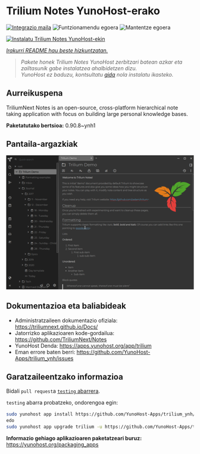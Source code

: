 <!--
Ohart ongi: README hau automatikoki sortu da <https://github.com/YunoHost/apps/tree/master/tools/readme_generator>ri esker
EZ editatu eskuz.
-->

# Trilium Notes YunoHost-erako

[![Integrazio maila](https://dash.yunohost.org/integration/trilium.svg)](https://ci-apps.yunohost.org/ci/apps/trilium/) ![Funtzionamendu egoera](https://ci-apps.yunohost.org/ci/badges/trilium.status.svg) ![Mantentze egoera](https://ci-apps.yunohost.org/ci/badges/trilium.maintain.svg)

[![Instalatu Trilium Notes YunoHost-ekin](https://install-app.yunohost.org/install-with-yunohost.svg)](https://install-app.yunohost.org/?app=trilium)

*[Irakurri README hau beste hizkuntzatan.](./ALL_README.md)*

> *Pakete honek Trilium Notes YunoHost zerbitzari batean azkar eta zailtasunik gabe instalatzea ahalbidetzen dizu.*  
> *YunoHost ez baduzu, kontsultatu [gida](https://yunohost.org/install) nola instalatu ikasteko.*

## Aurreikuspena

TriliumNext Notes is an open-source, cross-platform hierarchical note taking application with focus on building large personal knowledge bases.

**Paketatutako bertsioa:** 0.90.8~ynh1

## Pantaila-argazkiak

![Trilium Notes(r)en pantaila-argazkia](./doc/screenshots/screenshot.png)

## Dokumentazioa eta baliabideak

- Administratzaileen dokumentazio ofiziala: <https://triliumnext.github.io/Docs/>
- Jatorrizko aplikazioaren kode-gordailua: <https://github.com/TriliumNext/Notes>
- YunoHost Denda: <https://apps.yunohost.org/app/trilium>
- Eman errore baten berri: <https://github.com/YunoHost-Apps/trilium_ynh/issues>

## Garatzaileentzako informazioa

Bidali `pull request`a [`testing` abarrera](https://github.com/YunoHost-Apps/trilium_ynh/tree/testing).

`testing` abarra probatzeko, ondorengoa egin:

```bash
sudo yunohost app install https://github.com/YunoHost-Apps/trilium_ynh/tree/testing --debug
edo
sudo yunohost app upgrade trilium -u https://github.com/YunoHost-Apps/trilium_ynh/tree/testing --debug
```

**Informazio gehiago aplikazioaren paketatzeari buruz:** <https://yunohost.org/packaging_apps>
